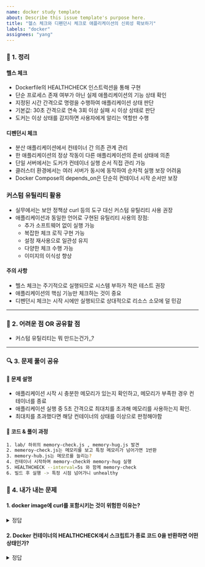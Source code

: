 ```yaml
---
name: docker study template
about: Describe this issue template's purpose here.
title: "헬스 체크와 디펜던시 체크로 애플리케이션의 신뢰성 확보하기"
labels: "docker"
assignees: "yang"
---
```


### 📌 1. 정리

#### 헬스 체크

- Dockerfile의 HEALTHCHECK 인스트럭션을 통해 구현
- 단순 프로세스 존재 여부가 아닌 실제 애플리케이션의 기능 상태 확인
- 지정된 시간 간격으로 명령을 수행하여 애플리케이션 상태 판단
- 기본값: 30초 간격으로 연속 3회 이상 실패 시 이상 상태로 판단
- 도커는 이상 상태를 감지하면 사용자에게 알리는 역할만 수행

#### 디펜던시 체크

- 분산 애플리케이션에서 컨테이너 간 의존 관계 관리
- 한 애플리케이션의 정상 작동이 다른 애플리케이션의 준비 상태에 의존
- 단일 서버에서는 도커가 컨테이너 실행 순서 직접 관리 가능
- 클러스터 환경에서는 여러 서버가 동시에 동작하여 순차적 실행 보장 어려움
- Docker Compose의 depends_on은 단순히 컨테이너 시작 순서만 보장

### 커스텀 유틸리티 활용

- 실무에서는 보안 정책상 curl 등의 도구 대신 커스텀 유틸리티 사용 권장
- 애플리케이션과 동일한 언어로 구현된 유틸리티 사용의 장점:
  - 추가 소프트웨어 없이 실행 가능
  - 복잡한 체크 로직 구현 가능
  - 설정 재사용으로 일관성 유지
  - 다양한 체크 수행 가능
  - 이미지의 이식성 향상

#### 주의 사항

- 헬스 체크는 주기적으로 실행되므로 시스템 부하가 적은 테스트 권장
- 애플리케이션의 핵심 기능만 체크하는 것이 중요
- 디펜던시 체크는 시작 시에만 실행되므로 상대적으로 리소스 소모에 덜 민감

---

### 🚀 2. 어려운 점 OR 공유할 점

- 커스텀 유틸리티는 뭐 만드는건가,,?

---

### 🔍 3. 문제 풀이 공유

#### **📌 문제 설명**

- 애플리케이션 시작 시 충분한 메모리가 있는지 확인하고, 메모리가 부족한 경우 컨테이너를 종료
- 애플리케이션 실행 중 5초 간격으로 최대치를 초과해 메모리를 사용하는지 확인.
- 최대치를 초과했다면 해당 컨테이너의 상태를 이상으로 판정해야함

#### **📌 코드 & 풀이 과정**

```bash
1. lab/ 하위의 memory-check.js , memory-hug.js 발견
2. memeroy-check.js는 메모리를 보고 특정 메모리가 넘어가면 1반환
3. memory-hub.js는 메모르를 늘리는?
4. 컨테이너 시작하며 memory-check와 memory-hug 실행
5. HEALTHCHECK --interval=5s 와 함께 memory-check
6. 빌드 후 실행 -> 특정 시점 넘어가니 unhealthy

```

### 📝 4. 내가 내는 문제

#### 1. docker image에 curl를 포함시키는 것이 위험한 이유는?

<details>
<summary>정답</summary>

1. 보안 문제

- curl은 네트워크 요청을 보내는 도구로, 잘못된 사용 시 보안 취약점 노출 가능
- HEALTHCHECK는 컨테이너 내부에서 실행되어 공격자가 이를 악용할 위험 존재
  - 컨테이너 데이터 유출 위험
  - 악의적인 공격 가능성

2. 안정성 이슈

- curl을 이용한 HEALTHCHECK는 외부 요인에 취약
  - 네트워크 상태 영향
  - 타 서비스의 응답 속도 의존
- 서비스 정상 작동 중에도 HEALTHCHECK 실패 가능성 존재

3. 이미지 크기 문제

- curl 포함으로 인한 불필요한 이미지 크기 증가
- 복잡한 다중 레이어 이미지에서 특히 문제될 수 있음
- 모든 이미지에 curl이 필수적이지 않아 자원 낭비 발생
</details>

#### 2. Docker 컨테이너의 HEALTHCHECK에서 스크립트가 종료 코드 0을 반환하면 어떤 상태인가?

<details>
<summary>정답</summary>

- 정답: healthy

- 설명:
  - HEALTHCHECK 스크립트가 종료 코드 0을 반환하면 컨테이너는 'healthy' 상태로 간주됨
  - 이는 컨테이너가 정상적으로 작동하고 있음을 의미
  - 0이 아닌 종료 코드를 반환하면 'unhealthy' 상태로 전환됨
  - 'starting'은 초기 상태이며, 'exited'는 컨테이너가 종료된 상태를 의미
  </details>
